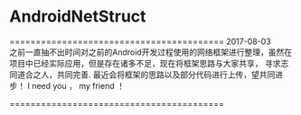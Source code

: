 # AndroidNetStruct
=========================================
2017-08-03                                                                                                                                          
之前一直抽不出时间对之前的Android开发过程使用的网络框架进行整理，虽然在项目中已经实际应用，但是存在诸多不足，现在将框架思路与大家共享，
寻求志同道合之人，共同完善.
最近会将框架的思路以及部分代码进行上传，望共同进步！
I need you ， my friend ！

=========================================
